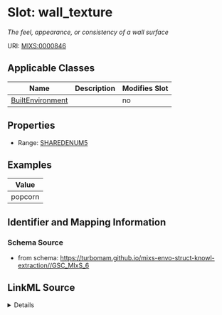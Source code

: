 # Slot: wall_texture


_The feel, appearance, or consistency of a wall surface_



URI: [MIXS:0000846](https://w3id.org/mixs/0000846)



<!-- no inheritance hierarchy -->




## Applicable Classes

| Name | Description | Modifies Slot |
| --- | --- | --- |
[BuiltEnvironment](BuiltEnvironment.md) |  |  no  |







## Properties

* Range: [SHAREDENUM5](SHAREDENUM5.md)






## Examples

| Value |
| --- |
| popcorn |

## Identifier and Mapping Information







### Schema Source


* from schema: https://turbomam.github.io/mixs-envo-struct-knowl-extraction//GSC_MIxS_6




## LinkML Source

<details>
```yaml
name: wall_texture
description: The feel, appearance, or consistency of a wall surface
title: wall texture
notes:
- texture
- wall
examples:
- value: popcorn
from_schema: https://turbomam.github.io/mixs-envo-struct-knowl-extraction//GSC_MIxS_6
rank: 1000
slot_uri: MIXS:0000846
multivalued: false
alias: wall_texture
domain_of:
- BuiltEnvironment
range: SHARED_ENUM_5
required: false
recommended: false

```
</details>